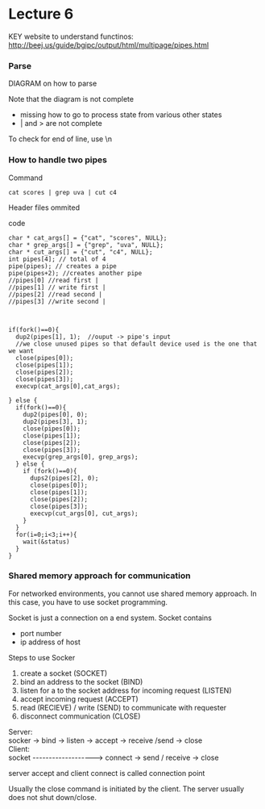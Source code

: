 Lecture 6
=============
KEY website to understand functinos: http://beej.us/guide/bgipc/output/html/multipage/pipes.html

### Parse
DIAGRAM on how to parse


Note that the diagram is not complete
* missing how to go to process state from various other states
* | and > are not complete

To check for end of line, use \n


### How to handle two pipes

Command

    cat scores | grep uva | cut c4

Header files ommited

code

    char * cat_args[] = {"cat", "scores", NULL};
    char * grep_args[] = {"grep", "uva", NULL};
    char * cut_args[] = {"cut", "c4", NULL};
    int pipes[4]; // total of 4
    pipe(pipes); // creates a pipe
    pipe(pipes+2); //creates another pipe
    //pipes[0] //read first |
    //pipes[1] // write first |
    //pipes[2] //read second |
    //pipes[3] //write second |



    if(fork()==0){
      dup2(pipes[1], 1);  //ouput -> pipe's input 
      //we close unused pipes so that default device used is the one that we want
      close(pipes[0]);
      close(pipes[1]);
      close(pipes[2]);
      close(pipes[3]);
      execvp(cat_args[0],cat_args);

    } else {
      if(fork()==0){
        dup2(pipes[0], 0);
        dup2(pipes[3], 1);
        close(pipes[0]);
        close(pipes[1]);
        close(pipes[2]);
        close(pipes[3]);
        execvp(grep_args[0], grep_args);
      } else {
        if (fork()==0){
          dups2(pipes[2], 0);
          close(pipes[0]);
          close(pipes[1]);
          close(pipes[2]);
          close(pipes[3]);
          execvp(cut_args[0], cut_args);
        }
      }
      for(i=0;i<3;i++){
        wait(&status)
      }
    }



### Shared memory approach for communication
For networked environments, you cannot use shared memory approach. In this case, you have to use socket programming.

Socket is just a connection on a end system. Socket contains
* port number
* ip address of host

Steps to use Socker
1. create a socket (SOCKET)
2. bind an address to the socket (BIND)
3. listen for a to the socket address for incoming request (LISTEN)
4. accept incoming request (ACCEPT)
5. read (RECIEVE) / write (SEND) to communicate with requester
6. disconnect communication (CLOSE)

Server:  
socker -> bind -> listen -> accept ->  receive /send  -> close   
Client:                     
socket -------------------> connect -> send / receive -> close   

server accept and client connect is called connection point

Usually the close command is initiated by the client. The server usually does not shut down/close.
